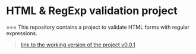 # HTML & RegExp validation project
===
This repository contains a project to validate HTML forms with regular expressions.

>[link to the working version of the project v0.0.1](https://i-potashov.github.io/form/)
